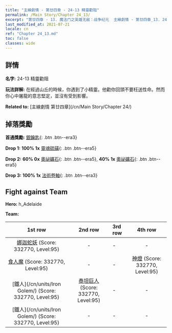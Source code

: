 ```yaml
---
title: "主線劇情 - 第廿四章 - 24-13 精靈勸阻"
permalink: /Main Story/Chapter 24_13/
excerpt: "第廿四章 - 13. 魔法门之英雄无敌：战争纪元  主線劇情 - 第廿四章_13. 24-13 精靈勸阻"
last_modified_at: 2021-07-21
locale: cn
ref: "Chapter 24_13.md"
toc: false
classes: wide
---
```


## 詳情

 **名字:** 24-13 精靈勸阻

 **玩法詳解:** 在經過山丘的時候，你遇到了小精靈。他勸你回頭不要枉送性命。然而你心中屠龍的意志堅定，並沒有受到影響。

 **Related to:** [主線劇情 第廿四章](/cn/Main Story/Chapter 24/)

## 掉落獎勵

 **首通獎勵:** [銀鑰匙](/cn/Items/con_693/){: .btn .btn--era3}

 **Drop 1:** **100% 1x** [靈魂硫磺](/cn/Items/mat_85/){: .btn .btn--era5}

 **Drop 2:** **60% 0x** [奧祕礦石](/cn/Items/mat_75/){: .btn .btn--era5}, **40% 1x** [奧祕礦石](/cn/Items/mat_75/){: .btn .btn--era5}

 **Drop 3:** **100% 1x** [法術卷軸](/cn/Items/con_694/){: .btn .btn--era3}


## Fight against Team
 **Hero:** h_Adelaide

 **Team:**


  | 1st row | 2nd row | 3rd row | 4th row |
  |:----:|:----:|:----|:----:|
  | [娜迦蛇妖](/cn/units/Naga/) (Score: 332770, Level:95)  | - | - | - |
  | [食人魔](/cn/units/Ogre/) (Score: 332770, Level:95)  | - | - | [神燈](/cn/units/Genie/) (Score: 332770, Level:95)  |
  | [鐵人](/cn/units/Iron Golem/) (Score: 332770, Level:95)  | [泰坦巨人](/cn/units/Giant/) (Score: 332770, Level:95)  | - | - |
  | [鐵人](/cn/units/Iron Golem/) (Score: 332770, Level:95)  | - | - | - |


